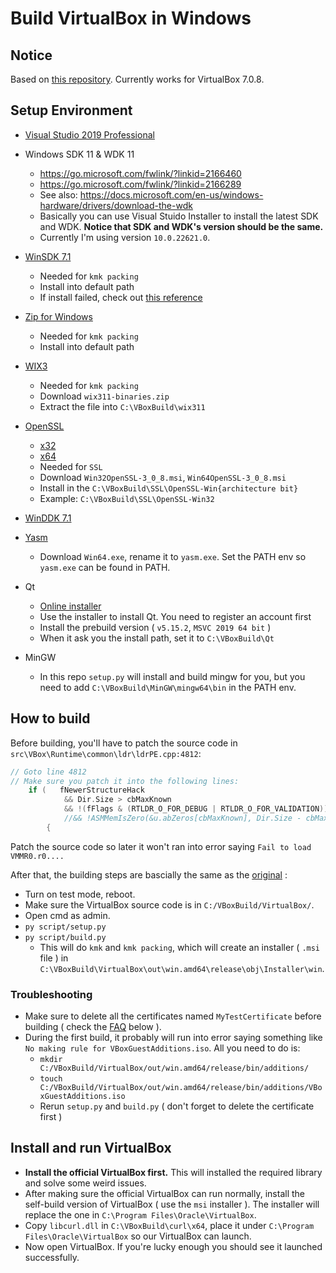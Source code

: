 # Build VirtualBox in Windows

## Notice  
Based on [this repository](https://github.com/st424204/build-virtualbox-in-windows). Currently works for VirtualBox 7.0.8.  

## Setup Environment

* [Visual Studio 2019 Professional](https://learn.microsoft.com/en-us/visualstudio/releases/2019/release-notes)
* Windows SDK 11 & WDK 11
    * https://go.microsoft.com/fwlink/?linkid=2166460
    * https://go.microsoft.com/fwlink/?linkid=2166289
    * See also: https://docs.microsoft.com/en-us/windows-hardware/drivers/download-the-wdk
    * Basically you can use Visual Stuido Installer to install the latest SDK and WDK. **Notice that SDK and WDK's version should be the same.**  
    * Currently I'm using version `10.0.22621.0`.
    
* [WinSDK 7.1](https://www.microsoft.com/en-us/download/details.aspx?id=8279)
    * Needed for `kmk packing`
    * Install into default path
    * If install failed, check out [this reference](https://notepad.patheticcockroach.com/1666/installing-visual-c-2010-and-windows-sdk-for-windows-7-offline-installer-and-installation-troubleshooting/)

* [Zip for Windows](https://gnuwin32.sourceforge.net/packages/zip.htm)
    * Needed for `kmk packing`
    * Install into default path

* [WIX3](https://github.com/wixtoolset/wix3/releases)
    * Needed for `kmk packing`
    * Download `wix311-binaries.zip`
    * Extract the file into `C:\VBoxBuild\wix311`

* [OpenSSL](https://slproweb.com/products/Win32OpenSSL.html)
    * [x32](https://slproweb.com/download/Win32OpenSSL-3_0_8.msi)
    * [x64](https://slproweb.com/download/Win64OpenSSL-3_0_8.msi)
    * Needed for `SSL`
    * Download `Win32OpenSSL-3_0_8.msi`, `Win64OpenSSL-3_0_8.msi`
    * Install in the `C:\VBoxBuild\SSL\OpenSSL-Win{architecture bit}`
    * Example: `C:\VBoxBuild\SSL\OpenSSL-Win32`

* [WinDDK 7.1](https://www.microsoft.com/en-us/download/details.aspx?displaylang=en&id=11800)
* [Yasm](https://yasm.tortall.net/Download.html)
    * Download `Win64.exe`, rename it to `yasm.exe`. Set the PATH env so `yasm.exe` can be found in PATH.
* Qt
    * [Online installer](https://d13lb3tujbc8s0.cloudfront.net/onlineinstallers/qt-unified-windows-x64-4.5.1-online.exe)
    * Use the installer to install Qt. You need to register an account first
    * Install the prebuild version ( `v5.15.2`, `MSVC 2019 64 bit` )
    * When it ask you the install path, set it to `C:\VBoxBuild\Qt`

* MinGW
    * In this repo `setup.py` will install and build mingw for you, but you need to add `C:\VBoxBuild\MinGW\mingw64\bin` in the PATH env.

## How to build

Before building, you'll have to patch the source code in `src\VBox\Runtime\common\ldr\ldrPE.cpp:4812`:  

```C
// Goto line 4812
// Make sure you patch it into the following lines:
    if (   fNewerStructureHack
            && Dir.Size > cbMaxKnown
            && !(fFlags & (RTLDR_O_FOR_DEBUG | RTLDR_O_FOR_VALIDATION)) && 0)
            //&& !ASMMemIsZero(&u.abZeros[cbMaxKnown], Dir.Size - cbMaxKnown))
        {

```
Patch the source code so later it won't ran into error saying `Fail to load VMMR0.r0....`

After that, the building steps are bascially the same as the [original](#2-set-up-privilege) :  
* Turn on test mode, reboot.  
* Make sure the VirtualBox source code is in `C:/VBoxBuild/VirtualBox/`.  
* Open cmd as admin.
* `py script/setup.py`
* `py script/build.py`  
    - This will do `kmk` and `kmk packing`, which will create an installer ( `.msi` file ) in `C:\VBoxBuild\VirtualBox\out\win.amd64\release\obj\Installer\win`.

### Troubleshooting  
* Make sure to delete all the certificates named `MyTestCertificate` before building ( check the [FAQ](#faq) below ).  
* During the first build, it probably will run into error saying something like `No making rule for VBoxGuestAdditions.iso`. All you need to do is:  
    - `mkdir C:/VBoxBuild/VirtualBox/out/win.amd64/release/bin/additions/`  
    - `touch C:/VBoxBuild/VirtualBox/out/win.amd64/release/bin/additions/VBoxGuestAdditions.iso`  
    - Rerun `setup.py` and `build.py` ( don't forget to delete the certificate first )


## Install and run VirtualBox
* **Install the official VirtualBox first.** This will installed the required library and solve some weird issues.
* After making sure the official VirtualBox can run normally, install the self-build version of VirtualBox ( use the `msi` installer ). The installer will replace the one in `C:\Program Files\Oracle\VirtualBox`.
* Copy `libcurl.dll` in `C:\VBoxBuild\curl\x64`, place it under `C:\Program Files\Oracle\VirtualBox` so our VirtualBox can launch.
* Now open VirtualBox. If you're lucky enough you should see it launched successfully.